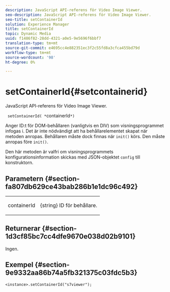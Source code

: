 ```yaml
---
description: JavaScript API-referens för Video Image Viewer.
seo-description: JavaScript API-referens för Video Image Viewer.
seo-title: setContainerId
solution: Experience Manager
title: setContainerId
topic: Dynamic Media
uuid: f1486f82-28dd-4321-a0e5-9e5696f6bbf7
translation-type: tm+mt
source-git-commit: e4695cc4e882351ec3f2c55fd8a3cfca455bd79d
workflow-type: tm+mt
source-wordcount: '98'
ht-degree: 0%

---
```



# setContainerId{#setcontainerid}

JavaScript API-referens för Video Image Viewer.

` setContainerId( *`containerId`*)`

Anger ID:t för DOM-behållaren (vanligtvis en DIV) som visningsprogrammet infogas i. Det är inte nödvändigt att ha behållarelementet skapat när metoden anropas. Behållaren måste dock finnas när `init()` körs. Den måste anropas före `init()`.

Den här metoden är valfri om visningsprogrammets konfigurationsinformation skickas med JSON-objektet `config` till konstruktorn.

## Parametern {#section-fa807db629ce43bab286b1e1dc96c492}

<table id="table_896DFF34A68A403DB93A6D597461A573"> 
 <tbody> 
  <tr> 
   <td colname="col1"> <p> <span class="codeph"> <span class="varname"> containerId  </span> </span> </p> </td> 
   <td colname="col2"> <p> <span class="codeph"> {string}  </span> ID för behållare. </p> </td> 
  </tr> 
 </tbody> 
</table>

## Returnerar {#section-1d3cf85bc7cc4dfe9670e038d02b9101}

Ingen.

## Exempel {#section-9e9332aa86b74a5fb321375c03fdc5b3}

```
<instance>.setContainerId("s7viewer");
```

